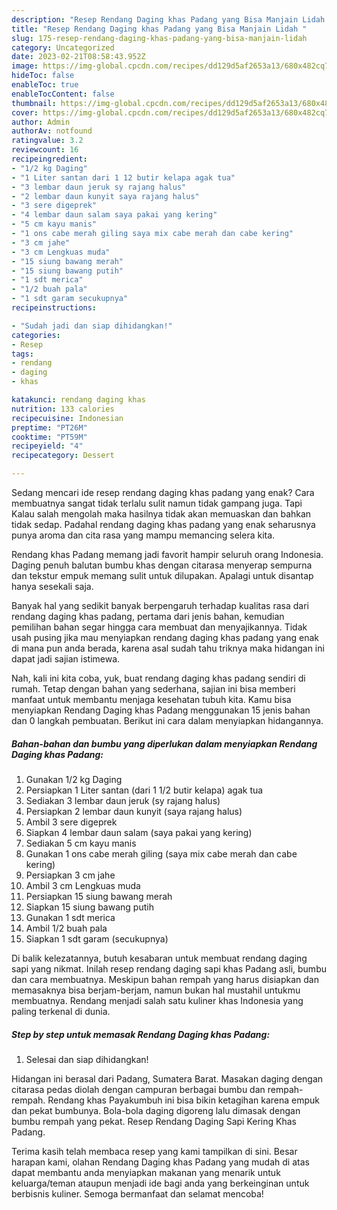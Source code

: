 ```yaml
---
description: "Resep Rendang Daging khas Padang yang Bisa Manjain Lidah "
title: "Resep Rendang Daging khas Padang yang Bisa Manjain Lidah "
slug: 175-resep-rendang-daging-khas-padang-yang-bisa-manjain-lidah
category: Uncategorized
date: 2023-02-21T08:58:43.952Z
image: https://img-global.cpcdn.com/recipes/dd129d5af2653a13/680x482cq70/rendang-daging-khas-padang-foto-resep-utama.jpg
hideToc: false
enableToc: true
enableTocContent: false
thumbnail: https://img-global.cpcdn.com/recipes/dd129d5af2653a13/680x482cq70/rendang-daging-khas-padang-foto-resep-utama.jpg
cover: https://img-global.cpcdn.com/recipes/dd129d5af2653a13/680x482cq70/rendang-daging-khas-padang-foto-resep-utama.jpg
author: Admin
authorAv: notfound
ratingvalue: 3.2
reviewcount: 16
recipeingredient:
- "1/2 kg Daging"
- "1 Liter santan dari 1 12 butir kelapa agak tua"
- "3 lembar daun jeruk sy rajang halus"
- "2 lembar daun kunyit saya rajang halus"
- "3 sere digeprek"
- "4 lembar daun salam saya pakai yang kering"
- "5 cm kayu manis"
- "1 ons cabe merah giling saya mix cabe merah dan cabe kering"
- "3 cm jahe"
- "3 cm Lengkuas muda"
- "15 siung bawang merah"
- "15 siung bawang putih"
- "1 sdt merica"
- "1/2 buah pala"
- "1 sdt garam secukupnya"
recipeinstructions:

- "Sudah jadi dan siap dihidangkan!"
categories:
- Resep
tags:
- rendang
- daging
- khas

katakunci: rendang daging khas 
nutrition: 133 calories
recipecuisine: Indonesian
preptime: "PT26M"
cooktime: "PT59M"
recipeyield: "4"
recipecategory: Dessert

---
```



Sedang mencari ide resep rendang daging khas padang yang enak? Cara membuatnya sangat tidak terlalu sulit namun tidak gampang juga. Tapi Kalau salah mengolah maka hasilnya tidak akan memuaskan dan bahkan tidak sedap. Padahal rendang daging khas padang yang enak seharusnya punya aroma dan cita rasa yang mampu memancing selera kita.


Rendang khas Padang memang jadi favorit hampir seluruh orang Indonesia. Daging penuh balutan bumbu khas dengan citarasa menyerap sempurna dan tekstur empuk memang sulit untuk dilupakan. Apalagi untuk disantap hanya sesekali saja.

Banyak hal yang sedikit banyak berpengaruh terhadap kualitas rasa dari rendang daging khas padang, pertama dari jenis bahan, kemudian pemilihan bahan segar hingga cara membuat dan menyajikannya. Tidak usah pusing jika mau menyiapkan rendang daging khas padang yang enak di mana pun anda berada, karena asal sudah tahu triknya maka hidangan ini dapat jadi sajian istimewa.


Nah, kali ini kita coba, yuk, buat rendang daging khas padang sendiri di rumah. Tetap dengan bahan yang sederhana, sajian ini bisa memberi manfaat untuk membantu menjaga kesehatan tubuh kita. Kamu bisa menyiapkan Rendang Daging khas Padang menggunakan 15 jenis bahan dan 0 langkah pembuatan. Berikut ini cara dalam menyiapkan hidangannya.

<!--inarticleads1-->

##### Bahan-bahan dan bumbu yang diperlukan dalam menyiapkan Rendang Daging khas Padang:

1. Gunakan 1/2 kg Daging
1. Persiapkan 1 Liter santan (dari 1 1/2 butir kelapa) agak tua
1. Sediakan 3 lembar daun jeruk (sy rajang halus)
1. Persiapkan 2 lembar daun kunyit (saya rajang halus)
1. Ambil 3 sere digeprek
1. Siapkan 4 lembar daun salam (saya pakai yang kering)
1. Sediakan 5 cm kayu manis
1. Gunakan 1 ons cabe merah giling (saya mix cabe merah dan cabe kering)
1. Persiapkan 3 cm jahe
1. Ambil 3 cm Lengkuas muda
1. Persiapkan 15 siung bawang merah
1. Siapkan 15 siung bawang putih
1. Gunakan 1 sdt merica
1. Ambil 1/2 buah pala
1. Siapkan 1 sdt garam (secukupnya)


Di balik kelezatannya, butuh kesabaran untuk membuat rendang daging sapi yang nikmat. Inilah resep rendang daging sapi khas Padang asli, bumbu dan cara membuatnya. Meskipun bahan rempah yang harus disiapkan dan memasaknya bisa berjam-berjam, namun bukan hal mustahil untukmu membuatnya. Rendang menjadi salah satu kuliner khas Indonesia yang paling terkenal di dunia. 

<!--inarticleads2-->

##### Step by step untuk memasak Rendang Daging khas Padang:


1. Selesai dan siap dihidangkan!

Hidangan ini berasal dari Padang, Sumatera Barat. Masakan daging dengan citarasa pedas diolah dengan campuran berbagai bumbu dan rempah-rempah. Rendang khas Payakumbuh ini bisa bikin ketagihan karena empuk dan pekat bumbunya. Bola-bola daging digoreng lalu dimasak dengan bumbu rempah yang pekat. Resep Rendang Daging Sapi Kering Khas Padang. 

Terima kasih telah membaca resep yang kami tampilkan di sini. Besar harapan kami, olahan Rendang Daging khas Padang yang mudah di atas dapat membantu anda menyiapkan makanan yang menarik untuk keluarga/teman ataupun menjadi ide bagi anda yang berkeinginan untuk berbisnis kuliner. Semoga bermanfaat dan selamat mencoba!
